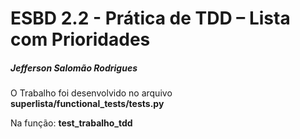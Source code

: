 # **ESBD 2.2 - Prática de TDD – Lista com Prioridades**

##### Jefferson Salomão Rodrigues

O Trabalho foi desenvolvido no arquivo **superlista/functional_tests/tests.py**

Na função: **test_trabalho_tdd**